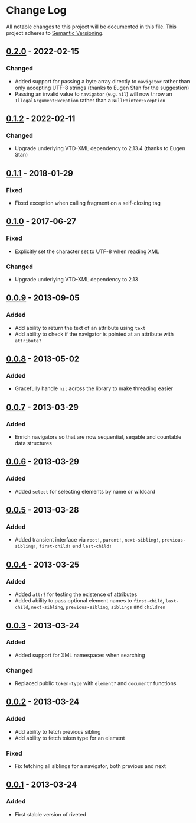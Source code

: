 # Change Log
All notable changes to this project will be documented in this file. This
project adheres to [Semantic Versioning](http://semver.org/).

## [0.2.0] - 2022-02-15
### Changed
- Added support for passing a byte array directly to `navigator` rather than only
  accepting UTF-8 strings (thanks to Eugen Stan for the suggestion)
- Passing an invalid value to `navigator` (e.g. `nil`) will now throw an
  `IllegalArgumentException` rather than a `NullPointerException`

## [0.1.2] - 2022-02-11
### Changed
- Upgrade underlying VTD-XML dependency to 2.13.4 (thanks to Eugen Stan)

## [0.1.1] - 2018-01-29
### Fixed
- Fixed exception when calling fragment on a self-closing tag

## [0.1.0] - 2017-06-27
### Fixed
- Explicitly set the character set to UTF-8 when reading XML

### Changed
- Upgrade underlying VTD-XML dependency to 2.13

## [0.0.9] - 2013-09-05
### Added
- Add ability to return the text of an attribute using `text`
- Add ability to check if the navigator is pointed at an attribute with `attribute?`

## [0.0.8] - 2013-05-02
### Added
- Gracefully handle `nil` across the library to make threading easier

## [0.0.7] - 2013-03-29
### Added
- Enrich navigators so that are now sequential, seqable and countable data structures

## [0.0.6] - 2013-03-29
### Added
- Added `select` for selecting elements by name or wildcard

## [0.0.5] - 2013-03-28
### Added
- Added transient interface via `root!`, `parent!`, `next-sibling!`, `previous-sibling!`, `first-child!` and `last-child!`

## [0.0.4] - 2013-03-25
### Added
- Added `attr?` for testing the existence of attributes
- Added ability to pass optional element names to `first-child`, `last-child`,
  `next-sibling`, `previous-sibling`, `siblings` and `children`

## [0.0.3] - 2013-03-24
### Added
- Added support for XML namespaces when searching

### Changed
- Replaced public `token-type` with `element?` and `document?` functions

## [0.0.2] - 2013-03-24
### Added
- Add ability to fetch previous sibling
- Add ability to fetch token type for an element

### Fixed
- Fix fetching all siblings for a navigator, both previous and next

## [0.0.1] - 2013-03-24
### Added
- First stable version of riveted

[0.2.0]: https://github.com/mudge/riveted/releases/tag/v0.2.0
[0.1.2]: https://github.com/mudge/riveted/releases/tag/v0.1.2
[0.1.1]: https://github.com/mudge/riveted/releases/tag/v0.1.1
[0.1.0]: https://github.com/mudge/riveted/releases/tag/v0.1.0
[0.0.9]: https://github.com/mudge/riveted/releases/tag/v0.0.9
[0.0.8]: https://github.com/mudge/riveted/releases/tag/v0.0.8
[0.0.7]: https://github.com/mudge/riveted/releases/tag/v0.0.7
[0.0.6]: https://github.com/mudge/riveted/releases/tag/v0.0.6
[0.0.5]: https://github.com/mudge/riveted/releases/tag/v0.0.5
[0.0.4]: https://github.com/mudge/riveted/releases/tag/v0.0.4
[0.0.3]: https://github.com/mudge/riveted/releases/tag/v0.0.3
[0.0.2]: https://github.com/mudge/riveted/releases/tag/v0.0.2
[0.0.1]: https://github.com/mudge/riveted/releases/tag/v0.0.1
